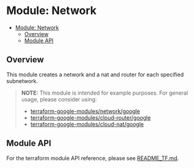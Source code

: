 # Module: Network

<!-- mdformat-toc start --slug=github --no-anchors --maxlevel=6 --minlevel=1 -->

- [Module: Network](#module-network)
  - [Overview](#overview)
  - [Module API](#module-api)

<!-- mdformat-toc end -->

## Overview

This module creates a network and a nat and router for each specified
subnetwork.

> **NOTE:** This module is intended for example purposes. For general usage,
> please consider using:
>
> - [terraform-google-modules/network/google](https://registry.terraform.io/modules/terraform-google-modules/network/google/latest)
> - [terraform-google-modules/cloud-router/google](https://registry.terraform.io/modules/terraform-google-modules/cloud-router/google/latest)
> - [terraform-google-modules/cloud-nat/google](https://registry.terraform.io/modules/terraform-google-modules/cloud-nat/google/latest)

## Module API

For the terraform module API reference, please see
[README_TF.md](./README_TF.md).
